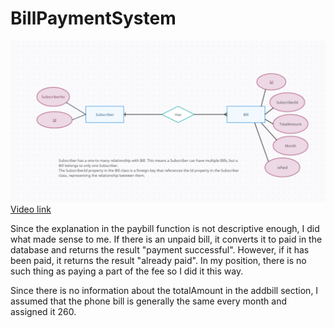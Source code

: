# BillPaymentSystem
![ERDiagram](https://github.com/RozerinSinem/BillPaymentSystemAPI/blob/master/ErDiagram.png)
[Video link](https://www.youtube.com/watch?v=GiHokrz6H2c)

Since the explanation in the paybill function is not descriptive enough, I did what made sense to me. If there is an unpaid bill, it converts it to paid in the database and returns the result "payment successful". However, if it has been paid, it returns the result "already paid". In my position, there is no such thing as paying a part of the fee so I did it this way.

Since there is no information about the totalAmount in the addbill section, I assumed that the phone bill is generally the same every month and assigned it 260.

